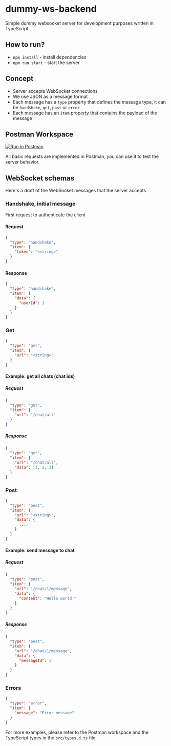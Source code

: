 # dummy-ws-backend

Simple dummy websocket server for development purposes written in TypeScript.

## How to run?

- `npm install` - install dependencies
- `npm run start` - start the server

## Concept

- Server accepts WebSocket connections
- We use JSON as a message format
- Each message has a `type` property that defines the message type, it can be `handshake`, `get`, `post` or `error`
- Each message has an `item` property that contains the payload of the message

## Postman Workspace

[![Run in Postman](https://run.pstmn.io/button.svg)](https://restless-zodiac-600487.postman.co/workspace/merpw~8e6f6f99-c3c2-4738-b609-a958ed3a626a/ws-raw-request/644a6692a783d705e1c749a3)

All basic requests are implemented in Postman, you can use it to test the server behavior.

## WebSocket schemas

Here's a draft of the WebSocket messages that the server accepts

### Handshake, initial message

First request to authenticate the client

#### Request

```json
{
  "type": "handshake",
  "item": {
    "token": "<string>"
  }
}
```

#### Response

```json
{
  "type": "handshake",
  "item": {
    "data": {
      "userId": 1
    }
  }
}
```

### Get

```json
{
  "type": "get",
  "item": {
    "url": "<string>"
  }
}
```

#### Example: get all chats (chat ids)

##### Request

```json
{
  "type": "get",
  "item": {
    "url": "/chat/all"
  }
}
```

##### Response

```json
{
  "type": "get",
  "item": {
    "url": "/chat/all",
    "data": [1, 2, 3]
  }
}
```

### Post

```json
{
  "type": "post",
  "item": {
    "url": "<string>",
    "data": {
      ...
    }
  }
}
```

#### Example: send message to chat

##### Request

```json
{
  "type": "post",
  "item": {
    "url": "/chat/1/message",
    "data": {
      "content": "Hello world!"
    }
  }
}
```

##### Response

```json
{
  "type": "post",
  "item": {
    "url": "/chat/1/message",
    "data": {
      "messageId": 1
    }
  }
}
```

### Errors

```json
{
  "type": "error",
  "item": {
    "message": "Error message"
  }
}
```

For more examples, please refer to the Postman workspace and the TypeScript types in the `src/types.d.ts` file

[//]: # "TODO: maybe include url in error messages?"

